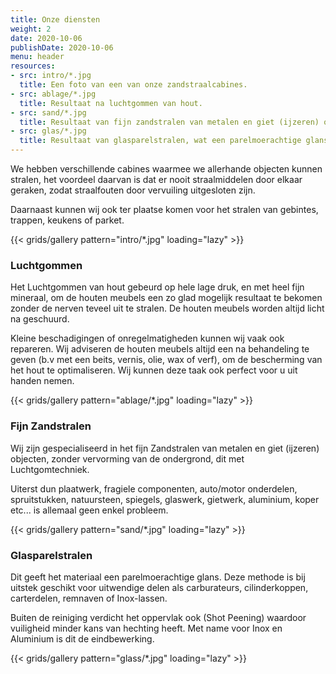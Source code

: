 ```yaml
---
title: Onze diensten
weight: 2
date: 2020-10-06
publishDate: 2020-10-06
menu: header
resources:
- src: intro/*.jpg
  title: Een foto van een van onze zandstraalcabines.
- src: ablage/*.jpg
  title: Resultaat na luchtgommen van hout.
- src: sand/*.jpg
  title: Resultaat van fijn zandstralen van metalen en giet (ijzeren) objecten.
- src: glas/*.jpg
  title: Resultaat van glasparelstralen, wat een parelmoerachtige glans geeft.
---
```


We hebben verschillende cabines waarmee we allerhande objecten kunnen stralen,
het voordeel daarvan is dat er nooit straalmiddelen door elkaar geraken, zodat straalfouten door vervuiling uitgesloten zijn.

Daarnaast kunnen wij ook ter plaatse komen voor het stralen van gebintes, trappen, keukens of parket.

{{< grids/gallery pattern="intro/*.jpg" loading="lazy" >}}

### Luchtgommen

Het Luchtgommen van hout gebeurd op hele lage druk, en met heel fijn mineraal, om de houten meubels een zo glad mogelijk resultaat te bekomen zonder de nerven teveel uit te stralen. De houten meubels worden altijd licht na geschuurd.

Kleine beschadigingen of onregelmatigheden kunnen wij vaak ook repareren. Wij adviseren de houten meubels altijd een na behandeling te geven (b.v met een beits, vernis, olie, wax of verf), om de bescherming van het hout te optimaliseren. Wij kunnen deze taak ook perfect voor u uit handen nemen.

{{< grids/gallery pattern="ablage/*.jpg" loading="lazy" >}}

### Fijn Zandstralen

Wij zijn gespecialiseerd in het fijn Zandstralen van metalen en giet (ijzeren) objecten, zonder vervorming van de ondergrond, dit met Luchtgomtechniek.

Uiterst dun plaatwerk, fragiele componenten, auto/motor onderdelen, spruitstukken, natuursteen, spiegels, glaswerk, gietwerk, aluminium, koper etc... is allemaal geen enkel probleem.

{{< grids/gallery pattern="sand/*.jpg" loading="lazy" >}}

### Glasparelstralen

Dit geeft het materiaal een parelmoerachtige glans. Deze methode is bij uitstek geschikt voor uitwendige delen als carburateurs, cilinderkoppen, carterdelen, remnaven of Inox-lassen.

Buiten de reiniging verdicht het oppervlak ook (Shot Peening) waardoor vuiligheid minder kans van hechting heeft. Met name voor Inox en Aluminium is dit de eindbewerking.

{{< grids/gallery pattern="glass/*.jpg" loading="lazy" >}}
